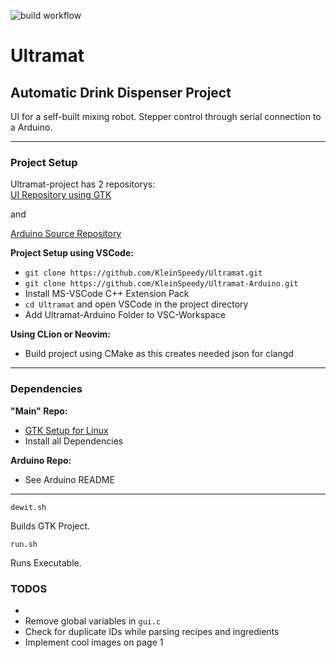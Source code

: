 ![build workflow](https://github.com/KleinSpeedy/Ultramat/actions/workflows/c-cpp.yml/badge.svg)

# Ultramat
## Automatic Drink Dispenser Project

UI for a self-built mixing robot. Stepper control through serial connection to a Arduino.

---
### Project Setup

Ultramat-project has 2 repositorys:  
[UI Repository using GTK](https://github.com/KleinSpeedy/Ultramat)

and  

[Arduino Source Repository](https://github.com/KleinSpeedy/Ultramat-Arduino)


**Project Setup using VSCode:**  

- `git clone https://github.com/KleinSpeedy/Ultramat.git`
- `git clone https://github.com/KleinSpeedy/Ultramat-Arduino.git`
- Install MS-VSCode C++ Extension Pack
- `cd Ultramat` and open VSCode in the project directory
- Add Ultramat-Arduino Folder to VSC-Workspace

**Using CLion or Neovim:**

- Build project using CMake as this creates needed json for clangd

---
### Dependencies
**"Main" Repo:**

- [GTK Setup for Linux](https://www.gtk.org/docs/installations/linux)
- Install all Dependencies

**Arduino Repo:**

- See Arduino README

---

`dewit.sh`  

Builds GTK Project.

`run.sh`  

Runs Executable.

### TODOS

- 
- Remove global variables in `gui.c`
- Check for duplicate IDs while parsing recipes and ingredients
- Implement cool images on page 1

